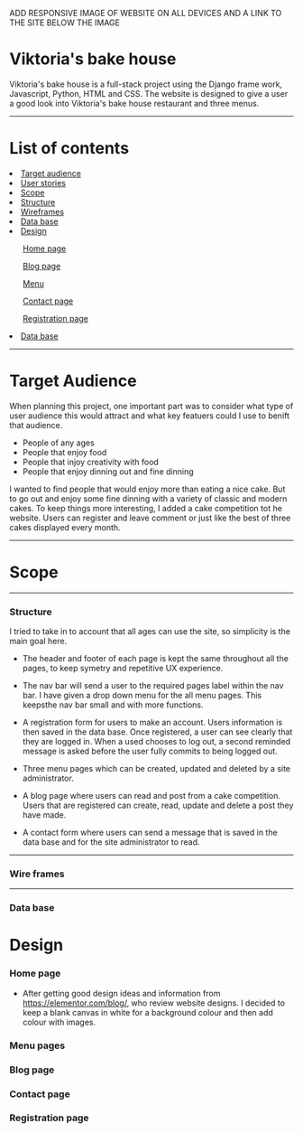 
ADD RESPONSIVE IMAGE OF WEBSITE ON ALL DEVICES AND A LINK TO THE SITE BELOW THE IMAGE

# Viktoria's bake house 

Viktoria's bake house is a full-stack project using the Django frame work, Javascript, Python, HTML and CSS. The website is designed to give a user a good look into Viktoria's bake house restaurant and three menus. 

---

# List of contents

<li><a href="#target-audience">Target audience</a></li>
<li><a href="#user-stories">User stories</a></li>
<li><a href="#scope">Scope</a></li>
<li><a href="#structure">Structure</a></li>
<li><a href="#wire-frames">Wireframes</a></li>
<li><a href="#data-base">Data base</a></li>
<li><a href="#design">Design</a></li>
<ul><a href="#home-page">Home page</a></ul>
<ul><a href="#blog-page">Blog page</a></ul>
<ul><a href="#menu-pages">Menu</a></ul>
<ul><a href="#contact-page">Contact page</a></ul>
<ul><a href="#registration-page">Registration page</a></ul>
<li><a href="#data-base">Data base</a></li>


---


# Target Audience

When planning this project, one important part was to consider what type of user audience this would attract
and what key featuers could I use to benift that audience.


 - People of any ages
 - People that enjoy food
 - People that injoy creativity with food
 - People that enjoy dinning out and fine dinning

 I wanted to find people that would enjoy more than eating a nice cake. But to go out and enjoy some fine dinning with a variety of classic and modern cakes. To keep things more interesting, I added a cake competition tot he website. Users can register and leave comment or just like the best of three cakes displayed every month. 
 

---

# Scope

---

### Structure

 I tried to take in to account that all ages can use the site, so simplicity is the main goal here. 

 - The header and footer of each page is kept the same throughout all the pages, to keep symetry and repetitive UX experience. 

 - The nav bar will send a user to the required pages label within the nav bar. I have given a drop down menu for the all menu pages. This keepsthe nav bar small and with more functions. 

 - A registration form for users to make an account. Users information is then saved in the data base. Once registered, a user can see clearly that they are logged in. When a used chooses to log out, a second reminded message is asked before the user fully commits to being logged out.

 - Three menu pages which can be created, updated and deleted by a site administrator. 

 - A blog page where users can read and post from a cake competition. Users that are registered can create, read, update and delete a post they have made.

 - A contact form where users can send a message that is saved in the data base and for the site administrator to read. 
  

  

---

### Wire frames

---

### Data base

# Design

### Home page
- After getting good design ideas and information from https://elementor.com/blog/, who review website designs. I decided to keep a blank canvas in white for a background colour and then add colour with images.

### Menu pages

### Blog page

### Contact page

### Registration page
